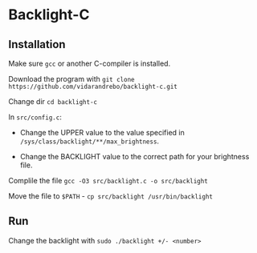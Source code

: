 # Backlight-C

## Installation
Make sure `gcc` or another C-compiler is installed.

Download the program with `git clone https://github.com/vidarandrebo/backlight-c.git`

Change dir `cd backlight-c`

In `src/config.c`:

- Change the UPPER value to the value specified in `/sys/class/backlight/**/max_brightness`.

- Change the BACKLIGHT value to the correct path for your brightness file.

Complile the file `gcc -O3 src/backlight.c -o src/backlight`

Move the file to `$PATH` - `cp src/backlight /usr/bin/backlight`

## Run
Change the backlight with `sudo ./backlight +/- <number>`

